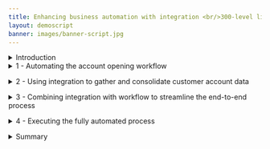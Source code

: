 ```yaml
---
title: Enhancing business automation with integration <br/>300-level live demo
layout: demoscript
banner: images/banner-script.jpg
---
```


<span id="top"></span>

<details markdown="1">

<summary>Introduction</summary>

Today we will combine workflow and integration to streamline the data-gathering needed to complete a new account opening process. We’ll add application integration to an account opening process that has already been automated with workflow.

We’ll see how integration capabilities enable seamless access to critical back-end systems, regardless of their location and complexity. Integration provides the flexibility to change the back-end systems without impacting the workflow.

We’ll aggregate data from multiple sources into a single API that can be used by workflow.  Then we’ll show how business users can configure and test those APIs without writing code, and can graphically wire them into the workflow.

Let’s see how it works.

(Demo intro slides <a href="https://ibm.box.com/s/cpyk2zmgcupx4azzluh6eiks72j33ua3" target="_blank" rel="noreferrer">here</a>)

(Printer-ready PDF of demo script <a href="https://ibm.box.com/s/y1f2z8kkb648ci1t822vm9z6do5arc7j" target="_blank" rel="noreferrer">here</a>)

**[Go to top](#top)**
<br/>
<br/>
</details>
<span id="ExistingFlow"></span>

<details markdown="1">

<summary>1 - Automating the account opening workflow</summary>
<br/>

| **1.1** | **Introduce the account opening workflow (without integration)** |
| :--- | :--- |
| **Narration** | Focus Bank, a regional full-service bank, is looking to further automate its core banking processes. Over the years, the bank has grown dramatically via acquisitions.  The bank recently acquired the smaller Corner Bank. This has caused an increase in the amount of manual work needed to gather information across their disparate IT systems. <br/><br/> Let’s look at how Focus Bank currently fulfills new account requests. In the existing process, every 'new account' opening request must be routed to an account specialist. |
| **Action** &nbsp; 1.1.1 | Show the process diagram for the **New Account (Current Workflow)** in Process Designer, which you opened during the demo preparation. <br/><img src="https://raw.githubusercontent.com/ibm-garage-tsa/platinum-demos/master/src/pages/300-enhancing-ba-with-integration/images/1-1-1.png" width="800" /> |
| **Narration** | This is the current process diagram for Focus Bank’s account opening process, which they built using Process Designer. Within this low-code environment, the process diagram manages and controls the execution of each new account opening request. The bank used Process Designer’s drag-and-drop tooling to build the process diagram from a palette of components. From there, the bank was able to complete the implementation and testing of the process application. |

<br/>

| **1.2** | **Execute the account opening workflow (without integration)** |
| :--- | :--- |
| **Narration** | Process Portal is the portal used by customer service agents to launch new account opening requests and work on assigned tasks. |
| **Action** &nbsp; 1.2.1 | Show the **Process Portal** window you opened during the demo preparation. <br/><img src="https://raw.githubusercontent.com/ibm-garage-tsa/platinum-demos/master/src/pages/300-enhancing-ba-with-integration/images/1-2-1.png" width="800" /> |
| **Narration** | Process Portal is highly customizable to fit each organization’s look and feel. The responsive user interface provides flexibility to get work done anywhere on any device - from a desktop in the office to a mobile device at home or at a customer site. Process Portal can be configured through a set of options without having to customize the application itself. <br/><br/> To open a new account, a customer service representative initiates a new account request and enters the customer’s information. |
| **Action** &nbsp; 1.2.2 | Under **Launch**, click **New Account (Current Workflow)**. <br/><img src="https://raw.githubusercontent.com/ibm-garage-tsa/platinum-demos/master/src/pages/300-enhancing-ba-with-integration/images/1-2-2.png" width="800" /> |
| **Action** &nbsp; 1.2.3 | Select the **Account Type** and enter the **Customer Account Number**, **First Name**, and **Last Name** (1). Click **Next** (2). <br/><img src="https://raw.githubusercontent.com/ibm-garage-tsa/platinum-demos/master/src/pages/300-enhancing-ba-with-integration/images/1-2-3.png" width="800" /> |
| **Action** &nbsp; 1.2.4 | Click **Done**. <br/><img src="https://raw.githubusercontent.com/ibm-garage-tsa/platinum-demos/master/src/pages/300-enhancing-ba-with-integration/images/1-2-4.png" width="800" /> |
| **Narration** | The bank's account specialists are back-office clerical workers who use Process Portal to organize and work on tasks assigned to them. Our specialist has received a new task to gather the customer’s account info. <br/><br/> For each new account request, the account specialist manually gathers the customer’s existing list of accounts. The specialist must log in to three different systems and manually enter the account info into the request. This is both time-consuming and error-prone, as the specialist must go field-by-field to copy-and-paste all the customer’s account data into the new account request. <br/><br/> Behind the scenes, the new account process is managed by workflow. Once the account specialist completes this task, the system routes the request for approval. |
| **Action** &nbsp; 1.2.5 | Run the most recent **Gather Account Info** task by clicking its corresponding **Name**. <br/><img src="https://raw.githubusercontent.com/ibm-garage-tsa/platinum-demos/master/src/pages/300-enhancing-ba-with-integration/images/1-2-5.png" width="800" /> |
| **Action** &nbsp; 1.2.6 | Manually enter the customer’s information. <br/><img src="https://raw.githubusercontent.com/ibm-garage-tsa/platinum-demos/master/src/pages/300-enhancing-ba-with-integration/images/1-2-6.png" width="800" /> |

**[Go to top](#top)**
<br/>
<br/>

</details>

<span id="usingIntegration"></span>

<details markdown="1">

<summary>2 - Using integration to gather and consolidate customer account data</summary>

<br/>

| **2.1** | **Review the integration flow** |
| :--- | :--- |
| **Narration** | The bank has created an integration flow that retrieves the existing Focus Bank accounts (using an HTTP API) and the new accounts from Corner Bank (using IBM MQ). Corner Bank has a separate network and therefore, the communication is considered bank-to-bank. <br/><br/> Focus Bank built the integration using the Designer tooling within the Cloud Pak for Integration. They created API integration flows to manage connectivity to services and endpoints. The two integration flows for this demo have already been built and are in the *Recently edited integrations* section. Let’s navigate into the Accounts flow. |
| **Action** &nbsp; 2.1.1 | Under **Recently edited integrations**, click the **Accounts** tile. <br/><img src="https://raw.githubusercontent.com/ibm-garage-tsa/platinum-demos/master/src/pages/300-enhancing-ba-with-integration/images/2-2-1.png" width="800" /> |
| **Narration** | The bank uses App Connect Designer to build the API. They don’t need to worry about OpenAPI specs or Swagger editors; they're all built in. On the screen, we see the fields we’re going to use for the API (e.g., customerId, checkingAccount). <br/><br/> Note that we tell the API which field is the key. This causes the key to be populated with the last segment of the URL. Which parameter is populated is highlighted based on the icon in the 'ID' column. |
| **Action** &nbsp; 2.1.2 | Select the **Properties** view. <br/><img src="https://raw.githubusercontent.com/ibm-garage-tsa/platinum-demos/master/src/pages/300-enhancing-ba-with-integration/images/2-2-2.png" width="800" /> |
| **Action** &nbsp; 2.1.3 | Point out the **Properties**, as highlighted in the screenshot below. <br/><img src="https://raw.githubusercontent.com/ibm-garage-tsa/platinum-demos/master/src/pages/300-enhancing-ba-with-integration/images/2-2-3.png" width="800" /> |
| **Action** &nbsp; 2.1.4 | Select the **Operations** view. <br/><img src="https://raw.githubusercontent.com/ibm-garage-tsa/platinum-demos/master/src/pages/300-enhancing-ba-with-integration/images/2-2-4.png" width="800" /> |
| **Narration** | In the Operations view, we see the actions that the API exposes, along with the data. The bank implements the 'Retrieve Accounts by ID' operation. Let’s look at the flow logic. |
| **Action** &nbsp; 2.1.5 | Click **View flow**. <br/><img src="https://raw.githubusercontent.com/ibm-garage-tsa/platinum-demos/master/src/pages/300-enhancing-ba-with-integration/images/2-2-5.png" width="800" /> |
| **Narration** | Here is the bank’s integration flow. The App Connect Designer flow editor allows us to view, edit, and change the flow. The API enables a single view of the customer accounts across both banks. The flow calls an HTTP API to retrieve the accounts from Focus Bank, and it uses IBM MQ for the accounts from Corner Bank. The responses are combined, formatted and returned. |
| **Action** &nbsp; 2.1.6 | Click the **Request** step to show the request. <br/><img src="https://raw.githubusercontent.com/ibm-garage-tsa/platinum-demos/master/src/pages/300-enhancing-ba-with-integration/images/2-2-6.png" width="800" /> |
| **Narration** | The bank’s flow starts by receiving the customerId as part of the API URL. App Connect Designer automatically creates an API 'request' and 'response' for the API flow. <br/><br/> Next, the customer account retrieval API is invoked. The customerId is passed in from the inbound request. |
| **Action** &nbsp; 2.1.7 | Click the **Customer Account** step to show the customer account information. <br/><img src="https://raw.githubusercontent.com/ibm-garage-tsa/platinum-demos/master/src/pages/300-enhancing-ba-with-integration/images/2-2-7.png" width="800" /> |
| **Narration** | The accounts from the acquired bank (Corner Bank) are retrieved using IBM MQ. Using a connector for IBM MQ, the payload of the request message is created, which includes the customerId. Additionally, a queue name is specified for where the message will be sent. Corner Bank’s application will receive the request from this queue. |
| **Action** &nbsp; 2.1.8 | Click the highlighted **IBM MQ** step to show the target fields. <br/><img src="https://raw.githubusercontent.com/ibm-garage-tsa/platinum-demos/master/src/pages/300-enhancing-ba-with-integration/images/2-2-8.png" width="800" /> |
| **Narration** | Focus Bank uses a connector for IBM MQ to get the response message. To receive the response message, a separate queue (OUT) is used. |
| **Action** &nbsp; 2.1.9 | Click the second **IBM MQ** step in the flow to show the target fields. <br/><img src="https://raw.githubusercontent.com/ibm-garage-tsa/platinum-demos/master/src/pages/300-enhancing-ba-with-integration/images/2-2-9.png" width="800" /> |
| **Action** &nbsp; 2.1.10 | Click the **JSON Parser** step to show the details. <br/><img src="https://raw.githubusercontent.com/ibm-garage-tsa/platinum-demos/master/src/pages/300-enhancing-ba-with-integration/images/2-2-10.png" width="800" /> |
| **Narration** | A JSON Parser action is used to parse the response data from MQ. The bank teaches the JSON Parser the expected structure of the JSON using an example, avoiding the need to learn and create a formal JSON schema. |
| **Action** &nbsp; 2.1.11 | Click the **Response** step to show the response. <br/><img src="https://raw.githubusercontent.com/ibm-garage-tsa/platinum-demos/master/src/pages/300-enhancing-ba-with-integration/images/2-2-11.png" width="800" /> |
| **Narration** | The response message is created using the data returned from both banks. In the response mapping, Corner Bank’s account details are mapped into the 'partnerAccount' section of the response. |
| **Action** &nbsp; 2.1.12 | Click **Done**. <br/><img src="https://raw.githubusercontent.com/ibm-garage-tsa/platinum-demos/master/src/pages/300-enhancing-ba-with-integration/images/2-2-12.png" width="800" /> |

<br/>

| **2.2** | **Test the flow** |
| :--- | :--- |
| **Narration** | APIs can be tested in various ways, and we will perform two different tests: one in the Designer tool now, and another later when our API is called from the workflow. <br/><br/> In the 'Test' tab, the bank gets all the details to test their API - for example, endpoint and credentials. They can easily test the flow here; they just need to enter a valid customer ID and submit it. They receive the expected response with the combined bank account details, which proves to the bank that the integration works. |
| **Action** &nbsp; 2.2.1 | Select the **Test** tab (1). Click **GET /Accounts/{customerId}** (2) and then **Try it** (3). <br/><img src="https://raw.githubusercontent.com/ibm-garage-tsa/platinum-demos/master/src/pages/300-enhancing-ba-with-integration/images/2-3-1.png" width="800" /> |
| **Action** &nbsp; 2.2.2 | Enter '**1234567890**' as the **customerId** (1), and click **Send** (2). <br/><img src="https://raw.githubusercontent.com/ibm-garage-tsa/platinum-demos/master/src/pages/300-enhancing-ba-with-integration/images/2-3-2.png" width="800" /> |
| **Action** &nbsp; 2.2.3 | Point out the **Response** details, as highlighted in the screenshot below. <br/><img src="https://raw.githubusercontent.com/ibm-garage-tsa/platinum-demos/master/src/pages/300-enhancing-ba-with-integration/images/2-3-3.png" width="800" /> |

<br/>

| **2.3** | **Export the API definition for the Cloud Pak for Business Automation** |
| :--- | :--- |
| **Narration** | The accounts API has been tested locally in the Cloud Pak for Integration and the bank is ready to export it to the workflow. It only takes the bank a couple of clicks to export the API definition so it can be consumed by the workflow.  |
| **Action** &nbsp; 2.3.1 | Open the **Designer Dashboard** (1). Click the **Menu** icon (2). Click **Export** (3). <br/><img src="https://raw.githubusercontent.com/ibm-garage-tsa/platinum-demos/master/src/pages/300-enhancing-ba-with-integration/images/2-4-1.png" width="800" /> |
| **Action** &nbsp; 2.3.2 | Select **OpenAPI V3.0 (YAML)** (1) and click **Export** (2). <br/><img src="https://raw.githubusercontent.com/ibm-garage-tsa/platinum-demos/master/src/pages/300-enhancing-ba-with-integration/images/2-4-2.png" width="800" /> |


**[Go to top](#top)**
<br/>
<br/>

</details>

<span id="Combining"></span>

<details markdown="1">

<summary>3 - Combining integration with workflow to streamline the end-to-end process</summary>

<br/>

| **3.1** | **Introduce the workflow process WITH integration** |
| :--- | :--- |
| **Narration** | Now let’s look at how the bank incorporates the integration they just built into the workflow in Cloud Pak for Business Automation. |
| **Action** &nbsp; 3.1.1 | Click **Processes** (1) and then **New Account (Enhanced with Integration)** (2) to open the enhanced workflow for the account opening process in Process Designer. <br/><img src="https://raw.githubusercontent.com/ibm-garage-tsa/platinum-demos/master/src/pages/300-enhancing-ba-with-integration/images/3-1-1.png" width="800" /> <br/><br/> You will see the following process diagram. <br/> <img src="https://raw.githubusercontent.com/ibm-garage-tsa/platinum-demos/master/src/pages/300-enhancing-ba-with-integration/images/3-1-2.png" width="800" /> |
| **Narration** | Here’s a new version of the workflow. The middle swim lane has been changed from a human swim lane to a system swim lane. Instead of assigning the *Gather Account Info* task to an account specialist, the system will now automatically invoke the integration to gather the customer account information. |

<br/>

| **3.2** | **Create the workflow integration service** |
| :--- | :--- |
| **Narration** | Using the low-code authoring environment, the bank can easily incorporate the integration into the workflow. <br/><br/> The bank uses an external service to call the integration. Let's see how the bank uses the discovery mechanism in Process Designer to automatically generate the external service component. |
| **Action** &nbsp; 3.2.1 | Click **Services** (1). Click the **Add** icon (2) and then **External Service** (3). <br/><img src="https://raw.githubusercontent.com/ibm-garage-tsa/platinum-demos/master/src/pages/300-enhancing-ba-with-integration/images/3-2-1.png" width="800" /> |
| **Narration** | The bank connects to the Accounts service using the REST API that was just created in the Cloud Pak for Integration. |
| **Action** &nbsp; 3.2.2 | Click **Next**. <br/><img src="https://raw.githubusercontent.com/ibm-garage-tsa/platinum-demos/master/src/pages/300-enhancing-ba-with-integration/images/3-2-2.png" width="600" /> |
| **Narration** | The bank uses the API definition stored in the OpenAPI (YAML) file to discover the REST service. They’re able to graphically consume the REST service and incorporate it into the workflow without needing to write any code. |
| **Action** &nbsp; 3.2.3 | Click the **File** icon (1) and select the **Accounts-openapi.yaml** file you downloaded during the demo preparation. Click **Next** (2). <br/><img src="https://raw.githubusercontent.com/ibm-garage-tsa/platinum-demos/master/src/pages/300-enhancing-ba-with-integration/images/3-2-3.png" width="600" /> |
| **Action** &nbsp; 3.2.4 | Click **Next** to skip over **Operations with warnings**. <br/><img src="https://raw.githubusercontent.com/ibm-garage-tsa/platinum-demos/master/src/pages/300-enhancing-ba-with-integration/images/3-2-4-.png" width="600" /> |
| **Action** &nbsp; 3.2.5 | Click **Next**. <br/><img src="https://raw.githubusercontent.com/ibm-garage-tsa/platinum-demos/master/src/pages/300-enhancing-ba-with-integration/images/3-2-4.png" width="600" /> |
| **Narration** | The operation is automatically discovered.  <br/><br/> An external service component is automatically generated, which the bank wires into the workflow. The external service is bound to a server containing the information needed to connect to the integration. If any of the inputs and outputs use complex objects, the objects will be automatically generated and inserted into the workflow library. |
| **Action** &nbsp; 3.2.6 | Click **Cancel**. <br/><img src="https://raw.githubusercontent.com/ibm-garage-tsa/platinum-demos/master/src/pages/300-enhancing-ba-with-integration/images/3-2-5.png" width="600" /> |
| **Narration** | We’ll cancel the wizard since the external service was already created in the process library. |
| **Action** &nbsp; 3.2.7 | Click the existing external service named **Accounts** in the process library to show the external service that was previously generated. <br/><img src="https://raw.githubusercontent.com/ibm-garage-tsa/platinum-demos/master/src/pages/300-enhancing-ba-with-integration/images/3-2-6.png" width="800" /> <br/>You will see the following screen. <br/> <img src="https://raw.githubusercontent.com/ibm-garage-tsa/platinum-demos/master/src/pages/300-enhancing-ba-with-integration/images/3-2-7.png" width="800" /> |
| **Narration** | This is the external service that was automatically generated. The input of the REST call is the customerId of type *string* and the output is the account info of type *Accounts*. The complex type *Accounts* was automatically created. |
| **Action** &nbsp; 3.2.8 | Click the **Arrow** icons next to **Accounts**, **Accounts.findByld**, **Input**, and **Output** (1) to show the inputs and outputs. Click the output **Accounts_findById** and show that the output is a complex object (2). <br/><img src="https://raw.githubusercontent.com/ibm-garage-tsa/platinum-demos/master/src/pages/300-enhancing-ba-with-integration/images/3-2-8.png" width="800" /> |
| **Narration** | The bank is now ready to use the integration in the workflow. They wire it into the first step of the process, so the customer account info will be automatically gathered in real time. <br/><br/> Let’s go back to the workflow definition. |
| **Action** &nbsp; 3.2.9 | Click **Processes** (1) and then **New Account (Enhanced with Integration)** (2) to re-open the enhanced workflow for the account opening process in Process Designer. <br/><img src="https://raw.githubusercontent.com/ibm-garage-tsa/platinum-demos/master/src/pages/300-enhancing-ba-with-integration/images/3-2-9.png" width="800" /> <br/><br/> You will see the following process diagram. <br/> <img src="https://raw.githubusercontent.com/ibm-garage-tsa/platinum-demos/master/src/pages/300-enhancing-ba-with-integration/images/3-2-10.png" width="800" /> |
| **Narration** | Next, the bank implements a workflow activity to invoke the REST call. Note that the *Gather Account Info* activity is in the *System* swim lane, meaning it will be automatically executed. |
| **Action** &nbsp; 3.2.10 | Click the **Gather Account Info** activity (1) to display the property sheets below. <br/><br/> At the bottom of the **General** tab, under **Implementation**, click **New** (2). <br/> <img src="https://raw.githubusercontent.com/ibm-garage-tsa/platinum-demos/master/src/pages/300-enhancing-ba-with-integration/images/3-2-11.png" width="800" /> |
| **Action** &nbsp; 3.2.11 | Name the new service '**Get Customer Accounts**' (1). Click **Finish** (2). <br/> <img src="https://raw.githubusercontent.com/ibm-garage-tsa/platinum-demos/master/src/pages/300-enhancing-ba-with-integration/images/3-2-12.png" width="600" /> |
| **Narration** | Next, they drag the external service into the service flow. |
| **Action** &nbsp; 3.2.12 | From the process library, click **Services** (1). Under **External Service**, drag **Accounts** (2) into the new service definition (3). <br/> <img src="https://raw.githubusercontent.com/ibm-garage-tsa/platinum-demos/master/src/pages/300-enhancing-ba-with-integration/images/3-2-13.png" width="800" /> |
| **Action** &nbsp; 3.2.13 | To wire **Accounts** into the service flow, move the **arrow** at the end of the flow (1) so it connects **Start** to **Accounts** (2). <br/> <img src="https://raw.githubusercontent.com/ibm-garage-tsa/platinum-demos/master/src/pages/300-enhancing-ba-with-integration/images/3-2-14.png" width="800" /> <br/><br/> The service flow will now look like this: <br/> <img src="https://raw.githubusercontent.com/ibm-garage-tsa/platinum-demos/master/src/pages/300-enhancing-ba-with-integration/images/3-2-14-1.png" width="800" /> |
| **Action** &nbsp; 3.2.14 | Draw a new arrow from **Accounts** (1) to the **End** component (2). <br/> <img src="https://raw.githubusercontent.com/ibm-garage-tsa/platinum-demos/master/src/pages/300-enhancing-ba-with-integration/images/3-2-15.png" width="800" /> <br/><br/> The service flow will now look like this: <br/> <img src="https://raw.githubusercontent.com/ibm-garage-tsa/platinum-demos/master/src/pages/300-enhancing-ba-with-integration/images/3-2-15-1.png" width="800" /> |
| **Action** &nbsp; 3.2.15 | Right-click on the canvas, and select **Layout diagram**. <br/> <img src="https://raw.githubusercontent.com/ibm-garage-tsa/platinum-demos/master/src/pages/300-enhancing-ba-with-integration/images/3-2-30.png" width="800" /> <br/><br/> The service flow will now look like this: <br/> <img src="https://raw.githubusercontent.com/ibm-garage-tsa/platinum-demos/master/src/pages/300-enhancing-ba-with-integration/images/3-2-30-1.png" width="800" /> |
| **Narration** | The bank simply selects the operation and maps the input and output for the call. |
| **Action** &nbsp; 3.2.16 | Click the **Accounts** component (1) to display the property sheet below. Click the **Implementation** tab (2) and set the **Operation** to '**Accounts.findById**' (3). <br/> <img src="https://raw.githubusercontent.com/ibm-garage-tsa/platinum-demos/master/src/pages/300-enhancing-ba-with-integration/images/3-2-16.png" width="800" /> |
| **Action** &nbsp; 3.2.17 | Click the **Data Mapping** tab (1). Click the **Automap** icon (2) under **Input Mapping**. <br/> <img src="https://raw.githubusercontent.com/ibm-garage-tsa/platinum-demos/master/src/pages/300-enhancing-ba-with-integration/images/3-2-17.png" width="800" /> |
| **Action** &nbsp; 3.2.18 | To map the **customerId** input, check the box under **Input** (1). Click **Finish** (2). <br/> <img src="https://raw.githubusercontent.com/ibm-garage-tsa/platinum-demos/master/src/pages/300-enhancing-ba-with-integration/images/3-2-18.png" width="600" /> |
| **Action** &nbsp; 3.2.19 | Click the **Automap** icon under **Output Mapping**. <br/> <img src="https://raw.githubusercontent.com/ibm-garage-tsa/platinum-demos/master/src/pages/300-enhancing-ba-with-integration/images/3-2-19.png" width="800" /> |
| **Action** &nbsp; 3.2.20 | For **Accounts_findById**, check the box under **Output** (1). Click **Finish** (2). <br/> <img src="https://raw.githubusercontent.com/ibm-garage-tsa/platinum-demos/master/src/pages/300-enhancing-ba-with-integration/images/3-2-20.png" width="600" /> |
| **Narration** | For now, we’ve just hard-coded the API key.  In their real deployment, the bank would pass the API key using an environment variable. |
| **Action** &nbsp; 3.2.21 | Under **API Key Mapping**, enter the API key surrounded by double quotes (e.g., "**API-KEY-GOES-HERE**"). <br/> <inline-notification text="Have the API key ready by copying it to your Windows clipboard, so you can easily paste the API key in this step of the demo."> </inline-notification> <img src="https://raw.githubusercontent.com/ibm-garage-tsa/platinum-demos/master/src/pages/300-enhancing-ba-with-integration/images/3-2-21.png" width="800" /> |
| **Narration** | To test the service, the bank enters a default value for the 'customerId' variable. |
| **Action** &nbsp; 3.2.22 | Select the **Variables** tab (1). Under **Variables** and **Input**, select **customerId** (2). Set the default value of the **customerId** to '**1234567890**' (3). <br/> <img src="https://raw.githubusercontent.com/ibm-garage-tsa/platinum-demos/master/src/pages/300-enhancing-ba-with-integration/images/3-2-22.png" width="800" /> |
| **Narration** | The bank can run, test, and debug processes and services in the Process Inspector. <br/><br/> The bank tests that the integration is working as expected. They start the service and step into the first component. |
| **Action** &nbsp; 3.2.23 | Test the new service by clicking the **Debug** icon. <br/> <img src="https://raw.githubusercontent.com/ibm-garage-tsa/platinum-demos/master/src/pages/300-enhancing-ba-with-integration/images/3-2-23.png" width="800" /> |
| **Action** &nbsp; 3.2.24 | Click the **Step over** icon. <br/> <img src="https://raw.githubusercontent.com/ibm-garage-tsa/platinum-demos/master/src/pages/300-enhancing-ba-with-integration/images/3-2-24.png" width="800" /> |
| **Narration** | The service has invoked the REST API to gather all the customer account data. As we see here, the integration is working. It has successfully returned the list of accounts for this customerId. |
| **Action** &nbsp; 3.2.25 | Click **Data** (1) to open the variables. Click the **Accounts_findById** variable and then the **savingAccount** property (2) to show that the integration returned the customer account information. <br/> <img src="https://raw.githubusercontent.com/ibm-garage-tsa/platinum-demos/master/src/pages/300-enhancing-ba-with-integration/images/3-2-25.png" width="800" /> |
| **Narration** | Now that the bank has successfully tested the integration, they go back to the process diagram to map the inputs and outputs of the call into the workflow. |
| **Action** &nbsp; 3.2.26 | In the process library, click **Processes** (1) and then **New Account (Enhanced with Integration)** (2). <br/> <img src="https://raw.githubusercontent.com/ibm-garage-tsa/platinum-demos/master/src/pages/300-enhancing-ba-with-integration/images/3-2-26.png" width="800" /> |
| **Action** &nbsp; 3.2.27 | Click the **Gather Account Info** activity. <br/> <img src="https://raw.githubusercontent.com/ibm-garage-tsa/platinum-demos/master/src/pages/300-enhancing-ba-with-integration/images/3-2-28-.png" width="800" /> |
| **Action** &nbsp; 3.2.28 | Select the **Data Mapping** tab (1). Under Input Mapping, click the **Variable Picker** icon (2). Open **request** (3). Click **customer** and then **id** (4). <br/> <img src="https://raw.githubusercontent.com/ibm-garage-tsa/platinum-demos/master/src/pages/300-enhancing-ba-with-integration/images/3-2-27.png" width="800" /> |
| **Action** &nbsp; 3.2.29 | Under **Output Mapping**, click the **Variable Picker** icon (1). Open **request** (2) and then **customer** (3). Select **accounts** (4). <br/> <img src="https://raw.githubusercontent.com/ibm-garage-tsa/platinum-demos/master/src/pages/300-enhancing-ba-with-integration/images/3-2-28.png" width="800" /> <br/> The resulting data mapping is displayed. <br/> <img src="https://raw.githubusercontent.com/ibm-garage-tsa/platinum-demos/master/src/pages/300-enhancing-ba-with-integration/images/3-2-29.png" width="800" /> |
| **Narration** | The bank has now added the integration to the workflow. They are ready to run the new workflow with the integration. |

**[Go to top](#top)**
<br/>
<br/>

</details>

<span id="FullyAutomate"></span>

<details markdown="1">

<summary>4 - Executing the fully automated process</summary>

<br/>

| **4.1** | **Execute the new account process with integration** |
| :--- | :--- |
| **Narration** | The bank is ready to do end-to-end testing of the new workflow. They use Process Portal to initiate a new account request. |
| **Action** &nbsp; 4.1.1 | Return to the **Process Portal** window. Under **Launch**, click **New Account (Enhanced with Integration)**. <br/><inline-notification text="Use the Customer Account Number '<strong>1234567890</strong>' in order to retrieve the customer accounts for the approval screen."> </inline-notification><img src="https://raw.githubusercontent.com/ibm-garage-tsa/platinum-demos/master/src/pages/300-enhancing-ba-with-integration/images/4-1-1.png" width="800" /> |
| **Action** &nbsp; 4.1.2 | Select the **Account Type** and enter the **Customer Account Number**, **First Name**, and **Last Name** (1). Click **Next** (2). <br/><img src="https://raw.githubusercontent.com/ibm-garage-tsa/platinum-demos/master/src/pages/300-enhancing-ba-with-integration/images/4-1-2.png" width="800" /> |
| **Action** &nbsp; 4.1.3 | Click **Done**. <br/><img src="https://raw.githubusercontent.com/ibm-garage-tsa/platinum-demos/master/src/pages/300-enhancing-ba-with-integration/images/4-1-3.png" width="800" /> |
| **Narration** | The request is now routed directly for approval. Account specialists no longer need to manually gather the account info. |
| **Action** &nbsp; 4.1.4 | Run the most recent **Approve New Account Request** task by clicking the task name. <br/><img src="https://raw.githubusercontent.com/ibm-garage-tsa/platinum-demos/master/src/pages/300-enhancing-ba-with-integration/images/4-1-4.png" width="800" /> |
| **Narration** | Within the *Approve Request* task, the bank sees the combined account information that was automatically gathered using the integration. The combined account details were automatically retrieved from two back-end systems. This avoided the need for an account specialist to log in to each of them individually and manually collect this information. As Focus Bank grows and acquires additional banks, the integration can be extended and deployed without modification to the workflow. |

**[Go to top](#top)**
<br/>
<br/>

</details>

<span id="summary"></span>

<details markdown="1">

<summary>Summary</summary>


By combining the Cloud Pak for Business Automation and Cloud Pak for Integration, Focus Bank enhanced their account opening process, resulting in lower costs, reduced turnaround time, and increased customer satisfaction.

Thank you for attending today’s demonstration.



**[Go to top](#top)**

</details>
